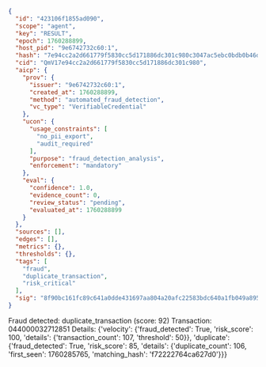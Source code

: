 ```json
{
  "id": "423106f1855ad090",
  "scope": "agent",
  "key": "RESULT",
  "epoch": 1760288899,
  "host_pid": "9e6742732c60:1",
  "hash": "7e94cc2a2d661779f5830cc5d171886dc301c980c3047ac5ebc0bdb0b46da479",
  "cid": "QmV17e94cc2a2d661779f5830cc5d171886dc301c980",
  "aicp": {
    "prov": {
      "issuer": "9e6742732c60:1",
      "created_at": 1760288899,
      "method": "automated_fraud_detection",
      "vc_type": "VerifiableCredential"
    },
    "ucon": {
      "usage_constraints": [
        "no_pii_export",
        "audit_required"
      ],
      "purpose": "fraud_detection_analysis",
      "enforcement": "mandatory"
    },
    "eval": {
      "confidence": 1.0,
      "evidence_count": 0,
      "review_status": "pending",
      "evaluated_at": 1760288899
    }
  },
  "sources": [],
  "edges": [],
  "metrics": {},
  "thresholds": {},
  "tags": [
    "fraud",
    "duplicate_transaction",
    "risk_critical"
  ],
  "sig": "8f90bc161fc89c641a0dde431697aa804a20afc22583bdc640a1fb049a8958f8"
}
```

Fraud detected: duplicate_transaction (score: 92)
Transaction: 044000032712851
Details: {'velocity': {'fraud_detected': True, 'risk_score': 100, 'details': {'transaction_count': 107, 'threshold': 50}}, 'duplicate': {'fraud_detected': True, 'risk_score': 85, 'details': {'duplicate_count': 106, 'first_seen': 1760285765, 'matching_hash': 'f72222764ca627d0'}}}